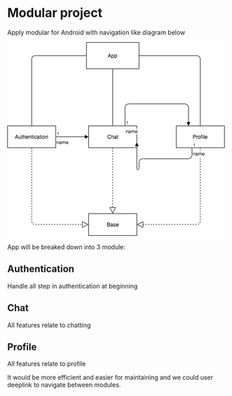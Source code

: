 # Modular project
Apply modular for Android with navigation like diagram below

![Screenshot](images/ChatQ_Propose_Structure.png)

App will be breaked down into 3 module:

## Authentication
Handle all step in authentication at beginning

## Chat
All features relate to chatting

## Profile
All features relate to profile

It would be more efficient and easier for maintaining and we could user deeplink to navigate between modules.
